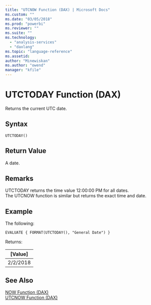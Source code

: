 ```yaml
---
title: "UTCNOW Function (DAX) | Microsoft Docs"
ms.custom: ""
ms.date: "03/05/2018"
ms.prod: "powerbi"
ms.reviewer: ""
ms.suite: ""
ms.technology: 
  - "analysis-services"
  - "daxlang"
ms.topic: "language-reference"
ms.assetid:
author: "Minewiskan"
ms.author: "owend"
manager: "kfile"
---
```

# UTCTODAY Function (DAX)
Returns the current UTC date.
  

  
## Syntax  
  
```  
UTCTODAY()  
```  
  
## Return Value  
A date.  
  
## Remarks  

UTCTODAY returns the time value 12:00:00 PM for all dates.    
The UTCNOW function is similar but returns the exact time and date.
  
## Example  
The following:
  
```  
EVALUATE { FORMAT(UTCTODAY(), "General Date") } 
```  
Returns:

|[Value]  |
|---------|
|2/2/2018    |


## See Also  
[NOW Function &#40;DAX&#41;](now-function-dax.md)  
[UTCNOW Function &#40;DAX&#41;](utcnow-function-dax.md)  
  
